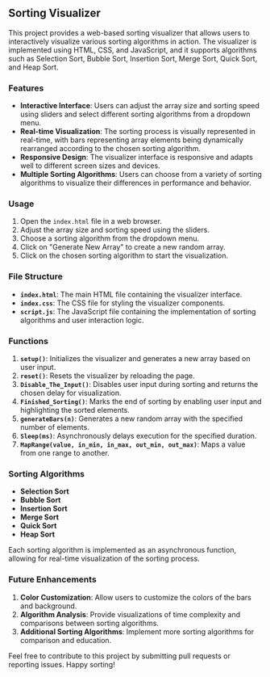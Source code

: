 ## Sorting Visualizer

This project provides a web-based sorting visualizer that allows users to interactively visualize various sorting algorithms in action. The visualizer is implemented using HTML, CSS, and JavaScript, and it supports algorithms such as Selection Sort, Bubble Sort, Insertion Sort, Merge Sort, Quick Sort, and Heap Sort.

### Features

- **Interactive Interface**: Users can adjust the array size and sorting speed using sliders and select different sorting algorithms from a dropdown menu.
- **Real-time Visualization**: The sorting process is visually represented in real-time, with bars representing array elements being dynamically rearranged according to the chosen sorting algorithm.
- **Responsive Design**: The visualizer interface is responsive and adapts well to different screen sizes and devices.
- **Multiple Sorting Algorithms**: Users can choose from a variety of sorting algorithms to visualize their differences in performance and behavior.

### Usage

1. Open the `index.html` file in a web browser.
2. Adjust the array size and sorting speed using the sliders.
3. Choose a sorting algorithm from the dropdown menu.
4. Click on "Generate New Array" to create a new random array.
5. Click on the chosen sorting algorithm to start the visualization.

### File Structure

- **`index.html`**: The main HTML file containing the visualizer interface.
- **`index.css`**: The CSS file for styling the visualizer components.
- **`script.js`**: The JavaScript file containing the implementation of sorting algorithms and user interaction logic.

### Functions

1. **`setup()`**: Initializes the visualizer and generates a new array based on user input.
2. **`reset()`**: Resets the visualizer by reloading the page.
3. **`Disable_The_Input()`**: Disables user input during sorting and returns the chosen delay for visualization.
4. **`Finished_Sorting()`**: Marks the end of sorting by enabling user input and highlighting the sorted elements.
5. **`generateBars(n)`**: Generates a new random array with the specified number of elements.
6. **`Sleep(ms)`**: Asynchronously delays execution for the specified duration.
7. **`MapRange(value, in_min, in_max, out_min, out_max)`**: Maps a value from one range to another.

### Sorting Algorithms

- **Selection Sort**
- **Bubble Sort**
- **Insertion Sort**
- **Merge Sort**
- **Quick Sort**
- **Heap Sort**

Each sorting algorithm is implemented as an asynchronous function, allowing for real-time visualization of the sorting process.

### Future Enhancements

1. **Color Customization**: Allow users to customize the colors of the bars and background.
2. **Algorithm Analysis**: Provide visualizations of time complexity and comparisons between sorting algorithms.
3. **Additional Sorting Algorithms**: Implement more sorting algorithms for comparison and education.

Feel free to contribute to this project by submitting pull requests or reporting issues. Happy sorting!
